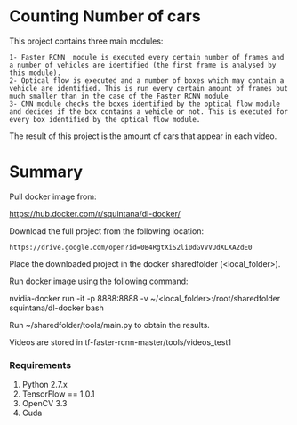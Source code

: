 # Counting Number of cars

This project contains three main modules:

	1- Faster RCNN  module is executed every certain number of frames and a number of vehicles are identified (the first frame is analysed by this module).
	2- Optical flow is executed and a number of boxes which may contain a vehicle are identified. This is run every certain amount of frames but much smaller than in the case of the Faster RCNN module
	3- CNN module checks the boxes identified by the optical flow module and decides if the box contains a vehicle or not. This is executed for every box identified by the optical flow module.


The result of this project is the amount of cars that appear in each video.

# Summary

Pull docker image from:

https://hub.docker.com/r/squintana/dl-docker/

Download the full project from the following location:

	https://drive.google.com/open?id=0B4RgtXiS2li0dGVVVUdXLXA2dE0

Place the downloaded project in the docker sharedfolder (<local_folder>).

Run docker image using the following command:

nvidia-docker run -it -p 8888:8888 -v ~/<local_folder>:/root/sharedfolder squintana/dl-docker bash

Run ~/sharedfolder/tools/main.py to obtain the results.
	
Videos are stored in tf-faster-rcnn-master/tools/videos_test1


### Requirements
1. Python 2.7.x
2. TensorFlow == 1.0.1 
3. OpenCV 3.3
4. Cuda

